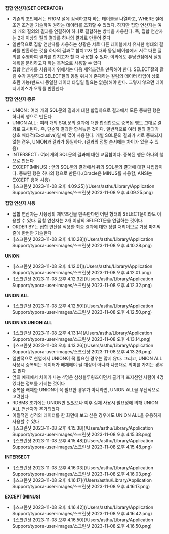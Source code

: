 **집합 연산자(SET OPERATOR)**

- 기존의 조인에서는 FROM 절에 검색하고자 하는 테이블을 나열하고, WHERE 절에 조인 조건을 기술하여 원하는 데이터를 조회할 수 있었다. 하지만 집합 연산자는 여러 개의 질의의 결과를 연결하여 하나로 결합하는 방식을 사용한다. 즉, 집합 연산자는 2개 이상의 질의 결과를 하나의 결과로 만들어 준다
- 일반적으로 집합 연산자를 사용하는 상황은 서로 다른 테이블에서 유사한 형태의 결과를 반환하는 것을 하나의 결과로 합치고자 할 때와 동일 테이블에서 서로 다른 질의를 수행하여 결과를 합치고자 할 때 사용할 수 있다. 이외에도 튜닝관점에서 실행계획을 분리하고자 하는 목적으로 사용할 수 있다
- 집합 연산자를 사용하기 위해서는 다음 제약조건을 만족해야 한다. SELECT절의 칼럼 수가 동일하고 SELECT절의 동일 위치에 존재하는 칼럼의 데이터 타입이 상호 호환 가능(반드시 동일한 데이터 타입일 필요는 없음)해야 한다. 그렇지 않으면 데이터베이스가 오류를 반환한다

**집합 연산자 종류**

- UNION : 여러 개의 SQL문의 결과에 대한 합집하으로 결과에서 모든 중복된 행은 하나의 행으로 만든다
- UNION ALL : 여러 개의 SQL문의 결과에 대한 합집합으로 중복된 행도 그대로 결과로 표시된다. 즉, 단순히 결과만 합쳐놓은 것이다. 일반적으로 여러 질의 결과가 상호 배타적(Exclusive)일 때 많이 사용한다. 개별 SQL문의 결과가 서로 중복되지 않는 경우, UNION과 결과가 동일하다. (결과의 정렬 순서에는 차이가 있을 수 있음)
- INTERSECT : 여러 개의 SQL문의 결과에 대한 교집합이다. 중복된 행은 하나의 행으로 만든다
- EXCEPT(MINUS) : 앞의 SQL문의 결과에서 뒤의 SQL문의 결과에 대한 차집합이다. 중복된 행은 하나의 행으로 만든다.(Oracle은 MINUS를 사용함, ANSI는 EXCEPT 용어 사용)
- ![스크린샷 2023-11-08 오후 4.09.25](/Users/asthu/Library/Application Support/typora-user-images/스크린샷 2023-11-08 오후 4.09.25.png)

**집합 연산자 사용**

- 집합 연산자는 사용상의 제약조건을 만족한다면 어떤 형태의 SELECT문이라도 이용할 수 있다. 집합 연산자는 2개 이상의 SELECT문을 연결하는 것이다.
- ORDER BY는 집합 연산을 적용한 최종 결과에 대한 정렬 처리이므로 가장 마지막 줄에 한번만 기술한다
- ![스크린샷 2023-11-08 오후 4.10.28](/Users/asthu/Library/Application Support/typora-user-images/스크린샷 2023-11-08 오후 4.10.28.png)

**UNION**

- ![스크린샷 2023-11-08 오후 4.12.01](/Users/asthu/Library/Application Support/typora-user-images/스크린샷 2023-11-08 오후 4.12.01.png)
- ![스크린샷 2023-11-08 오후 4.12.32](/Users/asthu/Library/Application Support/typora-user-images/스크린샷 2023-11-08 오후 4.12.32.png)

**UNION ALL**

- ![스크린샷 2023-11-08 오후 4.12.50](/Users/asthu/Library/Application Support/typora-user-images/스크린샷 2023-11-08 오후 4.12.50.png)

**UNION VS UNION ALL**

- ![스크린샷 2023-11-08 오후 4.13.14](/Users/asthu/Library/Application Support/typora-user-images/스크린샷 2023-11-08 오후 4.13.14.png)
- ![스크린샷 2023-11-08 오후 4.13.26](/Users/asthu/Library/Application Support/typora-user-images/스크린샷 2023-11-08 오후 4.13.26.png)
- 일반적으로 현업에서 UNION이 꼭 필요한 경우는 많지 않다. 그리고, UNION ALL 사용시 중복되는 데이터가 배제해야 될 대상이 아니라 나름대로 의미를 가지는 경우도 많다
- 앞의 예제에서 차이가 나는 4명은 삼성블루윙즈이면서 골키퍼 포지션인 사람이 4명 있다는 정보를 가지는 것이다
- 중복을 배제한 UNION이 꼭 필요한 경우가 아니라면, UNION ALL을 우선적으로 고려한다
- RDBMS 초기에는 UNION만 있었으나 이후 실제 사용시 필요성에 의해 UNION ALL 연산자가 추가되었다
- 이질적인 성격의 데이터를 한 화면에 보고 싶은 경우에도 UNION ALL을 유용하게 사용할 수 있다
- ![스크린샷 2023-11-08 오후 4.15.38](/Users/asthu/Library/Application Support/typora-user-images/스크린샷 2023-11-08 오후 4.15.38.png)
- ![스크린샷 2023-11-08 오후 4.15.48](/Users/asthu/Library/Application Support/typora-user-images/스크린샷 2023-11-08 오후 4.15.48.png)

**INTERSECT**

- ![스크린샷 2023-11-08 오후 4.16.03](/Users/asthu/Library/Application Support/typora-user-images/스크린샷 2023-11-08 오후 4.16.03.png)
- ![스크린샷 2023-11-08 오후 4.16.17](/Users/asthu/Library/Application Support/typora-user-images/스크린샷 2023-11-08 오후 4.16.17.png)

**EXCEPT(MINUS)**

- ![스크린샷 2023-11-08 오후 4.16.42](/Users/asthu/Library/Application Support/typora-user-images/스크린샷 2023-11-08 오후 4.16.42.png)
- ![스크린샷 2023-11-08 오후 4.16.50](/Users/asthu/Library/Application Support/typora-user-images/스크린샷 2023-11-08 오후 4.16.50.png)

